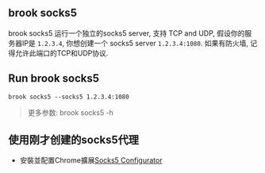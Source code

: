 ## brook socks5

brook socks5 运行一个独立的socks5 server, 支持 TCP and UDP, 假设你的服务器IP是 `1.2.3.4`, 你想创建一个 socks5 server `1.2.3.4:1080`. 如果有防火墙, 记得允许此端口的TCP和UDP协议.

## Run brook socks5

```
brook socks5 --socks5 1.2.3.4:1080
```

> 更多参数: brook socks5 -h

## 使用刚才创建的socks5代理

* 安裝並配置Chrome擴展[Socks5 Configurator](https://chrome.google.com/webstore/detail/hnpgnjkeaobghpjjhaiemlahikgmnghb)
